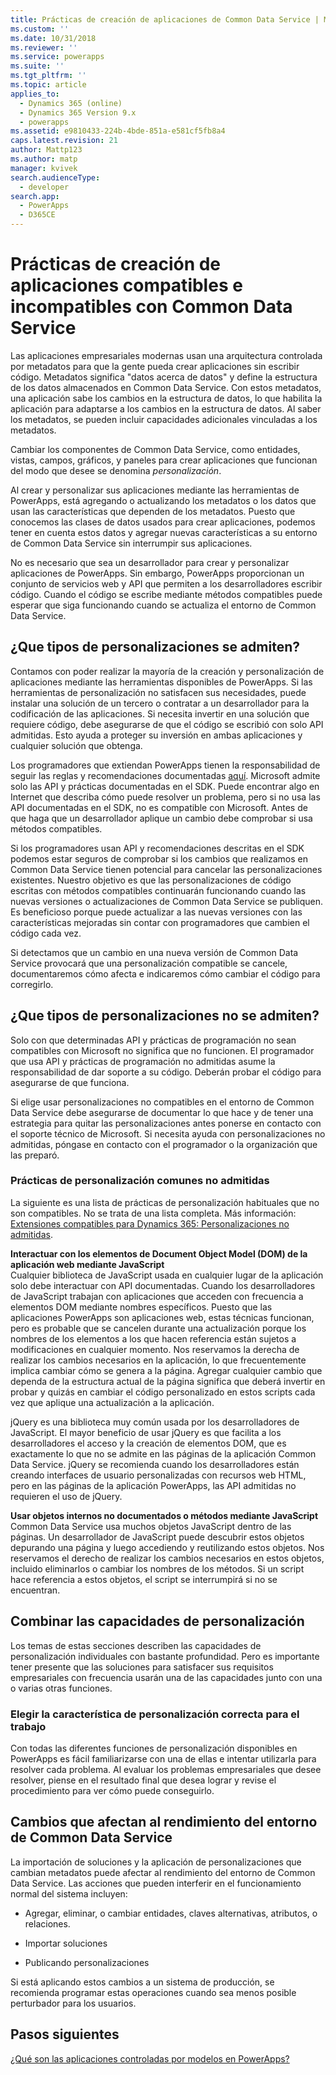```yaml
---
title: Prácticas de creación de aplicaciones de Common Data Service | MicrosoftDocs
ms.custom: ''
ms.date: 10/31/2018
ms.reviewer: ''
ms.service: powerapps
ms.suite: ''
ms.tgt_pltfrm: ''
ms.topic: article
applies_to:
  - Dynamics 365 (online)
  - Dynamics 365 Version 9.x
  - powerapps
ms.assetid: e9810433-224b-4bde-851a-e581cf5fb8a4
caps.latest.revision: 21
author: Mattp123
ms.author: matp
manager: kvivek
search.audienceType:
  - developer
search.app:
  - PowerApps
  - D365CE
---
```


# <a name="common-data-service-supported-and-unsupported-app-building-practices"></a>Prácticas de creación de aplicaciones compatibles e incompatibles con Common Data Service

<!--
The way your organization works is unique. Some organizations have well-defined business processes that they apply using PowerApps apps. Others aren’t happy with their current business processes and use PowerApps to apply new data and processes to their business. Whatever situation you find yourself in, you’ll find a lot of customization capabilities in PowerApps so that it can work for your organization.  
  
 Of course you’re eager to get started, but please take a few minutes to read the content in this section. This will introduce you to important terms, give you some background about why things are done a certain way, and help you avoid potential problems in the future.  

## What is metadata and why should you care?  
 In the past, you may have customized business applications by editing the source code. This created complications because each organization had unique changes and it was very difficult, or extremely expensive, to upgrade. Then application developers started exposing application programming interfaces (APIs) so that other developers could interact with the application and add their own logic without touching the source code. This was moderately better because it means developers can extend the application without changing it. But it still requires a developer to write code.  -->
  
 Las aplicaciones empresariales modernas usan una arquitectura controlada por metadatos para que la gente pueda crear aplicaciones sin escribir código. Metadatos significa "datos acerca de datos" y define la estructura de los datos almacenados en Common Data Service. Con estos metadatos, una aplicación sabe los cambios en la estructura de datos, lo que habilita la aplicación para adaptarse a los cambios en la estructura de datos. Al saber los metadatos, se pueden incluir capacidades adicionales vinculadas a los metadatos.  

Cambiar los componentes de Common Data Service, como entidades, vistas, campos, gráficos, y paneles para crear aplicaciones que funcionan del modo que desee se denomina *personalización*.  
 
Al crear y personalizar sus aplicaciones mediante las herramientas de PowerApps, está agregando o actualizando los metadatos o los datos que usan las características que dependen de los metadatos. Puesto que conocemos las clases de datos usados para crear aplicaciones, podemos tener en cuenta estos datos y agregar nuevas características a su entorno de Common Data Service sin interrumpir sus aplicaciones. <!-- This way you should always be able to apply an update rollup or upgrade to the latest version and enjoy the best new features.  -->

<!--  
> **Customize or Configure?**   
> Most people say they want to customize the application, so we use the word “customize” to describe changing the system to make it work the way you want. Some people prefer to use the word “configure” because it suggests that no code was required to make changes. Call it whatever you like, we just want to make it clear that you don’t need to be a developer to customize or create PowerApps apps.  -->
  
No es necesario que sea un desarrollador para crear y personalizar aplicaciones de PowerApps. Sin embargo, PowerApps proporcionan un conjunto de servicios web y API que permiten a los desarrolladores escribir código. Cuando el código se escribe mediante métodos compatibles puede esperar que siga funcionando cuando se actualiza el entorno de Common Data Service.  
  
<a name="BKMK_SupportedCust"></a>   
## <a name="what-kinds-of-customizations-are-supported"></a>¿Que tipos de personalizaciones se admiten?  
 Contamos con poder realizar la mayoría de la creación y personalización de aplicaciones mediante las herramientas disponibles de PowerApps. Si las herramientas de personalización no satisfacen sus necesidades, puede instalar una solución de un tercero o contratar a un desarrollador para la codificación de las aplicaciones. Si necesita invertir en una solución que requiere código, debe asegurarse de que el código se escribió con solo API admitidas. Esto ayuda a proteger su inversión en ambas aplicaciones y cualquier solución que obtenga.  
  
 Los programadores que extiendan PowerApps tienen la responsabilidad de seguir las reglas y recomendaciones documentadas [aquí](/powerapps/developer/common-data-service/best-practices/). Microsoft admite solo las API y prácticas documentadas en el SDK. Puede encontrar algo en Internet que describa cómo puede resolver un problema, pero si no usa las API documentadas en el SDK, no es compatible con Microsoft. Antes de que haga que un desarrollador aplique un cambio debe comprobar si usa métodos compatibles.  
  
 Si los programadores usan API y recomendaciones descritas en el SDK podemos estar seguros de comprobar si los cambios que realizamos en Common Data Service tienen potencial para cancelar las personalizaciones existentes. Nuestro objetivo es que las personalizaciones de código escritas con métodos compatibles continuarán funcionando cuando las nuevas versiones o actualizaciones de Common Data Service se publiquen. Es beneficioso porque puede actualizar a las nuevas versiones con las características mejoradas sin contar con programadores que cambien el código cada vez.  
  
 Si detectamos que un cambio en una nueva versión de Common Data Service provocará que una personalización compatible se cancele, documentaremos cómo afecta e indicaremos cómo cambiar el código para corregirlo.  
  
<a name="BKMK_Unsupported"></a>   
## <a name="what-kinds-of-customizations-arent-supported"></a>¿Que tipos de personalizaciones no se admiten?  
 Solo con que determinadas API y prácticas de programación no sean compatibles con Microsoft no significa que no funcionen. <!--  “Unsupported by Microsoft” means exactly what it says: you can’t get support about these APIs or programming practices from Microsoft. We don’t test them and we don’t know if something we change will break them. We can’t predict what will happen if someone changes code in our application.  -->    El programador que usa API y prácticas de programación no admitidas asume la responsabilidad de dar soporte a su código. Deberán probar el código para asegurarse de que funciona.  
  
 Si elige usar personalizaciones no compatibles en el entorno de Common Data Service debe asegurarse de documentar lo que hace y de tener una estrategia para quitar las personalizaciones antes ponerse en contacto con el soporte técnico de Microsoft. Si necesita ayuda con personalizaciones no admitidas, póngase en contacto con el programador o la organización que las preparó.  
  
<a name="BKMK_CommonUnsupportedCustomizations"></a>   
### <a name="common-unsupported-customization-practices"></a>Prácticas de personalización comunes no admitidas  
 La siguiente es una lista de prácticas de personalización habituales que no son compatibles. No se trata de una lista completa. Más información: [Extensiones compatibles para Dynamics 365: Personalizaciones no admitidas](https://docs.microsoft.com/dynamics365/customer-engagement/developer/supported-extensions#Unsupported). 
 
**Interactuar con los elementos de Document Object Model (DOM) de la aplicación web mediante JavaScript**  
 Cualquier biblioteca de JavaScript usada en cualquier lugar de la aplicación solo debe interactuar con API documentadas. Cuando los desarrolladores de JavaScript trabajan con aplicaciones que acceden con frecuencia a elementos DOM mediante nombres específicos. Puesto que las aplicaciones PowerApps son aplicaciones web, estas técnicas funcionan, pero es probable que se cancelen durante una actualización porque los nombres de los elementos a los que hacen referencia están sujetos a modificaciones en cualquier momento. Nos reservamos la derecha de realizar los cambios necesarios en la aplicación, lo que frecuentemente implica cambiar cómo se genera a la página. Agregar cualquier cambio que dependa de la estructura actual de la página significa que deberá invertir en probar y quizás en cambiar el código personalizado en estos scripts cada vez que aplique una actualización a la aplicación.  
  
 jQuery es una biblioteca muy común usada por los desarrolladores de JavaScript. El mayor beneficio de usar jQuery es que facilita a los desarrolladores el acceso y la creación de elementos DOM, que es exactamente lo que no se admite en las páginas de la aplicación Common Data Service. jQuery se recomienda cuando los desarrolladores están creando interfaces de usuario personalizadas con recursos web HTML, pero en las páginas de la aplicación PowerApps, las API admitidas no requieren el uso de jQuery.  
  
 **Usar objetos internos no documentados o métodos mediante JavaScript**  
Common Data Service usa muchos objetos JavaScript dentro de las páginas. Un desarrollador de JavaScript puede descubrir estos objetos depurando una página y luego accediendo y reutilizando estos objetos. Nos reservamos el derecho de realizar los cambios necesarios en estos objetos, incluido eliminarlos o cambiar los nombres de los métodos. Si un script hace referencia a estos objetos, el script se interrumpirá si no se encuentran.  <a name="BKMK_Metadata"></a>   
 
<a name="BKMK_CombineCustomizations"></a>   
## <a name="combine-customization-capabilities"></a>Combinar las capacidades de personalización  
 Los temas de estas secciones describen las capacidades de personalización individuales con bastante profundidad. Pero es importante tener presente que las soluciones para satisfacer sus requisitos empresariales con frecuencia usarán una de las capacidades junto con una o varias otras funciones.  
  
<a name="BKMK_ChooseTheRightCustomization"></a>   
### <a name="choose-the-right-customization-capability-for-the-job"></a>Elegir la característica de personalización correcta para el trabajo  
 Con todas las diferentes funciones de personalización disponibles en PowerApps es fácil familiarizarse con una de ellas e intentar utilizarla para resolver cada problema. Al evaluar los problemas empresariales que desee resolver, piense en el resultado final que desea lograr y revise el procedimiento para ver cómo puede conseguirlo.  
 
<a name="BKMK_changesinperformance"></a>   
## <a name="changes-that-affect-common-data-service-environment-performance"></a>Cambios que afectan al rendimiento del entorno de Common Data Service  
 La importación de soluciones y la aplicación de personalizaciones que cambian metadatos puede afectar al rendimiento del entorno de Common Data Service. Las acciones que pueden interferir en el funcionamiento normal del sistema incluyen:  
  
-   Agregar, eliminar, o cambiar entidades, claves alternativas, atributos, o relaciones.   
-   Importar soluciones
  
-   Publicando personalizaciones 
  
Si está aplicando estos cambios a un sistema de producción, se recomienda programar estas operaciones cuando sea menos posible perturbador para los usuarios.   
  
  
## <a name="next-steps"></a>Pasos siguientes  
[¿Qué son las aplicaciones controladas por modelos en PowerApps?](../../maker/model-driven-apps/model-driven-app-overview.md)

